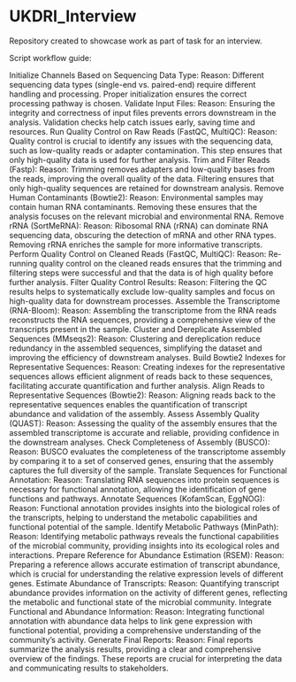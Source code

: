 # UKDRI_Interview
Repository created to showcase work as part of task for an interview.

Script workflow guide:

Initialize Channels Based on Sequencing Data Type:
Reason: Different sequencing data types (single-end vs. paired-end) require different handling and processing. Proper initialization ensures the correct processing pathway is chosen.
Validate Input Files:
Reason: Ensuring the integrity and correctness of input files prevents errors downstream in the analysis. Validation checks help catch issues early, saving time and resources.
Run Quality Control on Raw Reads (FastQC, MultiQC):
Reason: Quality control is crucial to identify any issues with the sequencing data, such as low-quality reads or adapter contamination. This step ensures that only high-quality data is used for further analysis.
Trim and Filter Reads (Fastp):
Reason: Trimming removes adapters and low-quality bases from the reads, improving the overall quality of the data. Filtering ensures that only high-quality sequences are retained for downstream analysis.
Remove Human Contaminants (Bowtie2):
Reason: Environmental samples may contain human RNA contaminants. Removing these ensures that the analysis focuses on the relevant microbial and environmental RNA.
Remove rRNA (SortMeRNA):
Reason: Ribosomal RNA (rRNA) can dominate RNA sequencing data, obscuring the detection of mRNA and other RNA types. Removing rRNA enriches the sample for more informative transcripts.
Perform Quality Control on Cleaned Reads (FastQC, MultiQC):
Reason: Re-running quality control on the cleaned reads ensures that the trimming and filtering steps were successful and that the data is of high quality before further analysis.
Filter Quality Control Results:
Reason: Filtering the QC results helps to systematically exclude low-quality samples and focus on high-quality data for downstream processes.
Assemble the Transcriptome (RNA-Bloom):
Reason: Assembling the transcriptome from the RNA reads reconstructs the RNA sequences, providing a comprehensive view of the transcripts present in the sample.
Cluster and Dereplicate Assembled Sequences (MMseqs2):
Reason: Clustering and dereplication reduce redundancy in the assembled sequences, simplifying the dataset and improving the efficiency of downstream analyses.
Build Bowtie2 Indexes for Representative Sequences:
Reason: Creating indexes for the representative sequences allows efficient alignment of reads back to these sequences, facilitating accurate quantification and further analysis.
Align Reads to Representative Sequences (Bowtie2):
Reason: Aligning reads back to the representative sequences enables the quantification of transcript abundance and validation of the assembly.
Assess Assembly Quality (QUAST):
Reason: Assessing the quality of the assembly ensures that the assembled transcriptome is accurate and reliable, providing confidence in the downstream analyses.
Check Completeness of Assembly (BUSCO):
Reason: BUSCO evaluates the completeness of the transcriptome assembly by comparing it to a set of conserved genes, ensuring that the assembly captures the full diversity of the sample.
Translate Sequences for Functional Annotation:
Reason: Translating RNA sequences into protein sequences is necessary for functional annotation, allowing the identification of gene functions and pathways.
Annotate Sequences (KofamScan, EggNOG):
Reason: Functional annotation provides insights into the biological roles of the transcripts, helping to understand the metabolic capabilities and functional potential of the sample.
Identify Metabolic Pathways (MinPath):
Reason: Identifying metabolic pathways reveals the functional capabilities of the microbial community, providing insights into its ecological roles and interactions.
Prepare Reference for Abundance Estimation (RSEM):
Reason: Preparing a reference allows accurate estimation of transcript abundance, which is crucial for understanding the relative expression levels of different genes.
Estimate Abundance of Transcripts:
Reason: Quantifying transcript abundance provides information on the activity of different genes, reflecting the metabolic and functional state of the microbial community.
Integrate Functional and Abundance Information:
Reason: Integrating functional annotation with abundance data helps to link gene expression with functional potential, providing a comprehensive understanding of the community’s activity.
Generate Final Reports:
Reason: Final reports summarize the analysis results, providing a clear and comprehensive overview of the findings. These reports are crucial for interpreting the data and communicating results to stakeholders.
